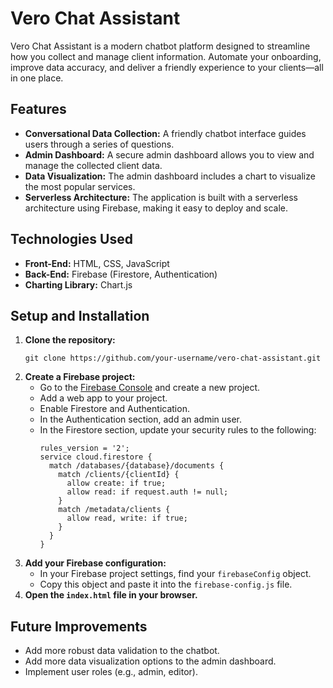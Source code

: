 # Vero Chat Assistant

Vero Chat Assistant is a modern chatbot platform designed to streamline how you collect and manage client information. Automate your onboarding, improve data accuracy, and deliver a friendly experience to your clients—all in one place.

## Features

*   **Conversational Data Collection:** A friendly chatbot interface guides users through a series of questions.
*   **Admin Dashboard:** A secure admin dashboard allows you to view and manage the collected client data.
*   **Data Visualization:** The admin dashboard includes a chart to visualize the most popular services.
*   **Serverless Architecture:** The application is built with a serverless architecture using Firebase, making it easy to deploy and scale.

## Technologies Used

*   **Front-End:** HTML, CSS, JavaScript
*   **Back-End:** Firebase (Firestore, Authentication)
*   **Charting Library:** Chart.js

## Setup and Installation

1.  **Clone the repository:**
    ```
    git clone https://github.com/your-username/vero-chat-assistant.git
    ```
2.  **Create a Firebase project:**
    *   Go to the [Firebase Console](https://console.firebase.google.com/) and create a new project.
    *   Add a web app to your project.
    *   Enable Firestore and Authentication.
    *   In the Authentication section, add an admin user.
    *   In the Firestore section, update your security rules to the following:
        ```
        rules_version = '2';
        service cloud.firestore {
          match /databases/{database}/documents {
            match /clients/{clientId} {
              allow create: if true;
              allow read: if request.auth != null;
            }
            match /metadata/clients {
              allow read, write: if true;
            }
          }
        }
        ```
3.  **Add your Firebase configuration:**
    *   In your Firebase project settings, find your `firebaseConfig` object.
    *   Copy this object and paste it into the `firebase-config.js` file.
4.  **Open the `index.html` file in your browser.**

## Future Improvements

*   Add more robust data validation to the chatbot.
*   Add more data visualization options to the admin dashboard.
*   Implement user roles (e.g., admin, editor).